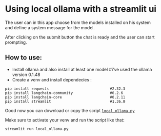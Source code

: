 # Using local ollama with a streamlit ui
The user can in this app choose from the models installed on his system and define a system message for the model.

After clicking on the submit button the chat is ready and the user can start prompting.

## How to use:
* Install ollama and also install at least one model #i've used the ollama version 0.1.48
* Create a venv and install dependecies :


```console 
pip install requests                            #2.32.3
pip install langchain-community                 #0.2.6
pip install langchain-core                      #0.2.11
pip install streamlit                           #1.36.0
```
Good now you can download or copy the script <a href="https://github.com/ip-repo/python/blob/main/local-ollama/local_ollama.py">`local_ollama.py`</a>

Make sure to activate your venv and run the script like that:

```console
streamlit run local_ollama.py
```
